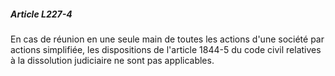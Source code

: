 ##### Article L227-4

En cas de réunion en une seule main de toutes les actions d'une société par actions simplifiée, les dispositions de l'article 1844-5 du code civil relatives à la dissolution judiciaire ne sont pas applicables.

